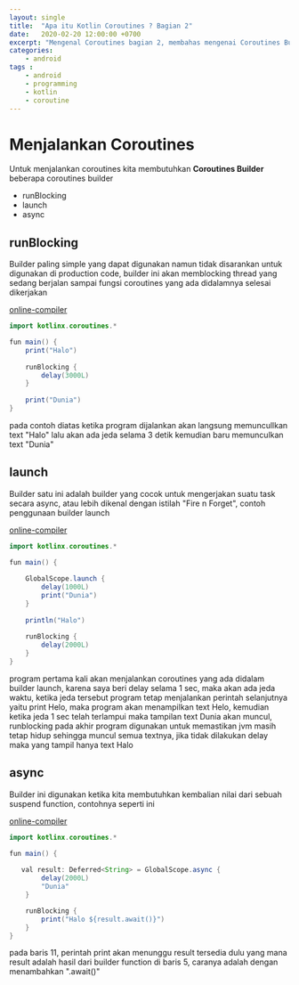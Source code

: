 ```yaml
---
layout: single
title:  "Apa itu Kotlin Coroutines ? Bagian 2"
date:   2020-02-20 12:00:00 +0700
excerpt: "Mengenal Coroutines bagian 2, membahas mengenai Coroutines Builder"
categories: 
    - android
tags : 
    - android
    - programming
    - kotlin
    - coroutine
---
```


# Menjalankan Coroutines

Untuk menjalankan coroutines kita membutuhkan **Coroutines Builder** beberapa coroutines builder

- runBlocking
- launch
- async

## runBlocking
Builder paling simple yang dapat digunakan namun tidak disarankan untuk digunakan di production code, builder ini akan memblocking thread yang sedang berjalan sampai fungsi coroutines yang ada didalamnya selesai dikerjakan

[online-compiler](https://pl.kotl.in/EE-UcoJSJ)

```java
import kotlinx.coroutines.*

fun main() {
    print("Halo") 
    
    runBlocking {
        delay(3000L)
    }
    
    print("Dunia")
}
```

pada contoh diatas ketika program dijalankan akan langsung memuncullkan text "Halo" lalu akan ada jeda selama 3 detik kemudian baru memunculkan text "Dunia"

## launch
Builder satu ini adalah builder yang cocok untuk mengerjakan suatu task secara async, atau lebih dikenal dengan istilah "Fire n Forget", contoh penggunaan builder launch

[online-compiler](https://pl.kotl.in/uG7hvhCQm)
```java
import kotlinx.coroutines.*

fun main() {
    
    GlobalScope.launch {
        delay(1000L)
        print("Dunia")
    }
    
    println("Halo")
    
    runBlocking {
        delay(2000L)
    }
}
```

program pertama kali akan menjalankan coroutines yang ada didalam builder launch, karena saya beri delay selama 1 sec, maka akan ada jeda waktu, ketika jeda tersebut program tetap menjalankan perintah selanjutnya yaitu print Helo, maka program akan menampilkan text Helo, kemudian ketika jeda 1 sec telah terlampui maka tampilan text Dunia akan muncul, runblocking pada akhir program digunakan untuk memastikan jvm masih tetap hidup sehingga muncul semua textnya, jika tidak dilakukan delay maka yang tampil hanya text Halo

## async
Builder ini digunakan ketika kita membutuhkan kembalian nilai dari sebuah suspend function, contohnya seperti ini

[online-compiler](https://pl.kotl.in/ezn6cJ8te)
```java
import kotlinx.coroutines.*

fun main() {
    
   val result: Deferred<String> = GlobalScope.async {
        delay(2000L)
        "Dunia"
    }

    runBlocking {
        print("Halo ${result.await()}")
    }
}
```

pada baris 11, perintah print akan menunggu result tersedia dulu yang mana result adalah hasil dari builder function di baris 5, caranya adalah dengan menambahkan ".await()"